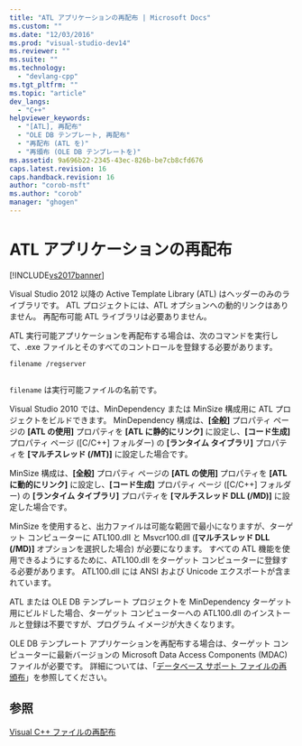 ```yaml
---
title: "ATL アプリケーションの再配布 | Microsoft Docs"
ms.custom: ""
ms.date: "12/03/2016"
ms.prod: "visual-studio-dev14"
ms.reviewer: ""
ms.suite: ""
ms.technology: 
  - "devlang-cpp"
ms.tgt_pltfrm: ""
ms.topic: "article"
dev_langs: 
  - "C++"
helpviewer_keywords: 
  - "[ATL], 再配布"
  - "OLE DB テンプレート, 再配布"
  - "再配布 (ATL を)"
  - "再頒布 (OLE DB テンプレートを)"
ms.assetid: 9a696b22-2345-43ec-826b-be7cb8cfd676
caps.latest.revision: 16
caps.handback.revision: 16
author: "corob-msft"
ms.author: "corob"
manager: "ghogen"
---
```

# ATL アプリケーションの再配布
[!INCLUDE[vs2017banner](../assembler/inline/includes/vs2017banner.md)]

Visual Studio 2012 以降の Active Template Library \(ATL\) はヘッダーのみのライブラリです。  ATL プロジェクトには、ATL オプションへの動的リンクはありません。  再配布可能 ATL ライブラリは必要ありません。  
  
 ATL 実行可能アプリケーションを再配布する場合は、次のコマンドを実行して、.exe ファイルとそのすべてのコントロールを登録する必要があります。  
  
```  
filename /regserver  
  
```  
  
 `filename` は実行可能ファイルの名前です。  
  
 Visual Studio 2010 では、MinDependency または MinSize 構成用に ATL プロジェクトをビルドできます。  MinDependency 構成は、**\[全般\]** プロパティ ページの **\[ATL の使用\]** プロパティを **\[ATL に静的にリンク\]** に設定し、**\[コード生成\]** プロパティ ページ \(\[C\/C\+\+\] フォルダー\) の **\[ランタイム タイブラリ\]** プロパティを **\[マルチスレッド \(\/MT\)\]** に設定した場合です。  
  
 MinSize 構成は、**\[全般\]** プロパティ ページの **\[ATL の使用\]** プロパティを **\[ATL に動的にリンク\]** に設定し、**\[コード生成\]** プロパティ ページ \(\[C\/C\+\+\] フォルダー\) の **\[ランタイム タイブラリ\]** プロパティを **\[マルチスレッド DLL \(\/MD\)\]** に設定した場合です。  
  
 MinSize を使用すると、出力ファイルは可能な範囲で最小になりますが、ターゲット コンピューターに ATL100.dll と Msvcr100.dll \(**\[マルチスレッド DLL \(\/MD\)\]** オプションを選択した場合\) が必要になります。  すべての ATL 機能を使用できるようにするために、ATL100.dll をターゲット コンピューターに登録する必要があります。  ATL100.dll には ANSI および Unicode エクスポートが含まれています。  
  
 ATL または OLE DB テンプレート プロジェクトを MinDependency ターゲット用にビルドした場合、ターゲット コンピューターへの ATL100.dll のインストールと登録は不要ですが、プログラム イメージが大きくなります。  
  
 OLE DB テンプレート アプリケーションを再配布する場合は、ターゲット コンピューターに最新バージョンの Microsoft Data Access Components \(MDAC\) ファイルが必要です。  詳細については、「[データベース サポート ファイルの再頒布](../ide/redistributing-database-support-files.md)」を参照してください。  
  
## 参照  
 [Visual C\+\+ ファイルの再配布](../Topic/Redistributing%20Visual%20C++%20Files.md)